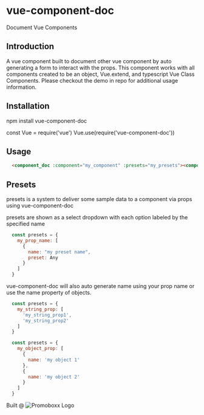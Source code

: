 # vue-component-doc
Document Vue Components

## Introduction
A vue component built to document other vue component by auto generating a form to interact with the props. This component works with all components created to be an object, Vue.extend, and typescript Vue Class Components. Please checkout the demo in repo for additional usage information.

## Installation
npm install vue-component-doc

const Vue = require('vue')
Vue.use(require('vue-component-doc'))

## Usage
```html
  <component_doc :component="my_component" :presets="my_presets"><component_doc/>
```
## Presets
presets is a system to deliver some sample data to a component via props using vue-component-doc

presets are shown as a select dropdown with each option labeled by the specified name
```javascript
  const presets = {
    my_prop_name: [
      {
        name: "my preset name",
        preset: Any
      }
    ]
  }
```
vue-component-doc will also auto generate name using your prop name or use the name property of objects.
```javascript
  const presets = {
    my_string_prop: [
      'my_string_prop1',
      'my_string_prop2'
    ]
  }
```
```javascript
  const presets = {
    my_object_prop: [
      {
        name: 'my object 1'
      },
      {
        name: 'my object 2'
      }
    ]
  }
```

Built @ ![Promoboxx Logo](https://s3.amazonaws.com/static.promoboxx.com/images/promoboxx_logo.png)
